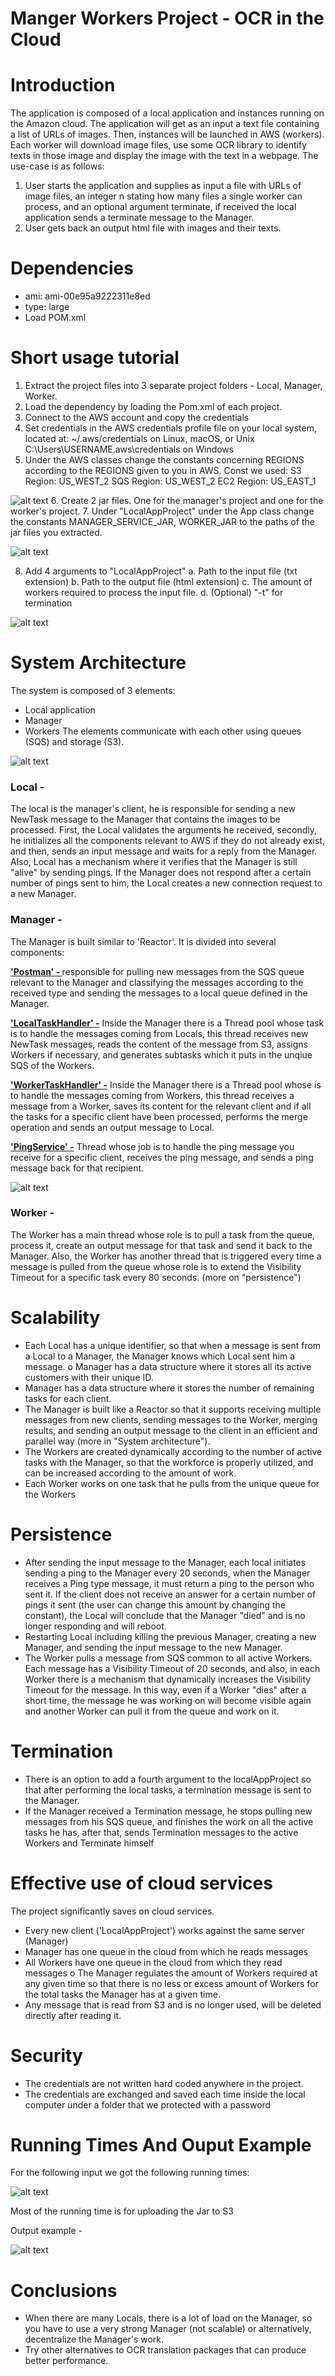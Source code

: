# Manger Workers Project - OCR in the Cloud

# Introduction
The application is composed of a local application and instances running on the Amazon cloud. The application will get as an input a text file containing a list of URLs of images. Then, instances will be launched in AWS (workers). Each worker will download image files, use some OCR library to identify texts in those image and display the image with the text in a webpage. The use-case is as follows:
  1. User starts the application and supplies as input a file with URLs of image files, an integer n stating how many files a single worker can process, and an optional argument terminate, if received the local application sends a terminate message to the Manager.
  2. User gets back an output html file with images and their texts.
  
# Dependencies
- ami: ami-00e95a9222311e8ed
- type: large
- Load POM.xml

# Short usage tutorial
1. Extract the project files into 3 separate project folders - Local, Manager, Worker.
2. Load the dependency by loading the Pom.xml of each project.
3. Connect to the AWS account and copy the credentials
4. Set credentials in the AWS credentials profile file on your local system,
located at:
~/.aws/credentials on Linux, macOS, or Unix C:\Users\USERNAME\.aws\credentials on Windows
5. Under the AWS classes change the constants concerning REGIONS according to the REGIONS given to you in AWS.
Const we used:
S3 Region: US_WEST_2
SQS Region: US_WEST_2
EC2 Region: US_EAST_1

![alt text](https://github.com/Gal-Fadlon/MangerWorkers/blob/main/Readme%20Images/AWS%20Details.png?raw=true)
6. Create 2 jar files. One for the manager's project and one for the worker's project.
7. Under "LocalAppProject" under the App class change the constants MANAGER_SERVICE_JAR, WORKER_JAR to the paths of the jar files you extracted.

![alt text](https://github.com/Gal-Fadlon/MangerWorkers/blob/main/Readme%20Images/Jars%20Path.png?raw=true)

8. Add 4 arguments to "LocalAppProject"
  a. Path to the input file (txt extension)
  b. Path to the output file (html extension)
  c. The amount of workers required to process the input file. d. (Optional) "-t" for termination

![alt text](https://github.com/Gal-Fadlon/MangerWorkers/blob/main/Readme%20Images/Input%20Arguments.png?raw=true)

# System Architecture
The system is composed of 3 elements:
- Local application
- Manager
- Workers
The elements communicate with each other using queues (SQS) and storage (S3).

![alt text](https://github.com/Gal-Fadlon/MangerWorkers/blob/main/Readme%20Images/Archi1.jpeg?raw=true)

<h3>Local -</h3>

The local is the manager's client, he is responsible for sending a new NewTask message to the Manager that contains the images to be processed. First, the Local validates the arguments he received, secondly, he initializes all the components relevant to AWS if they do not already exist, and then, sends an input message and waits for a reply from the Manager. Also, Local has a mechanism where it verifies that the Manager is still "alive" by sending pings. If the Manager does not respond after a certain number of pings sent to him, the Local creates a new connection request to a new Manager.

<h3>Manager -</h3>
The Manager is built similar to 'Reactor'. It is divided into several components: <br>

<b><u>'Postman' - </u></b>responsible for pulling new messages from the SQS queue relevant to the Manager and classifying the messages according to the received type and sending the messages to a local queue defined in the Manager.

<b><u>'LocalTaskHandler' -</u></b> Inside the Manager there is a Thread pool whose task is to handle the messages coming from Locals, this thread receives new NewTask messages, reads the content of the message from S3, assigns Workers if necessary, and generates subtasks which it puts in the unqiue SQS of the Workers.

<b><u>'WorkerTaskHandler' -</u></b> Inside the Manager there is a Thread pool whose is to handle the messages coming from Workers, this thread receives a message from a Worker, saves its content for the relevant client and if all the tasks for a specific client have been processed, performs the merge operation and sends an output message to Local.

<b><u>'PingService' -</u></b> Thread whose job is to handle the ping message you receive for a specific client, receives the ping message, and sends a ping message back for that recipient.

![alt text](https://github.com/Gal-Fadlon/MangerWorkers/blob/main/Readme%20Images/Archi2.jpeg?raw=true)

<h3>Worker - </h3>

The Worker has a main thread whose role is to pull a task from the queue,
process it, create an output message for that task and send it back to the Manager.
Also, the Worker has another thread that is triggered every time a message is pulled from the queue whose role is to extend the Visibility Timeout for a specific task every 80 seconds. (more on "persistence")

# Scalability
- Each Local has a unique identifier, so that when a message is sent from a Local to a Manager, the Manager knows which Local sent him a message. o Manager has a data structure where it stores all its active customers with their unique ID.
- Manager has a data structure where it stores the number of remaining tasks for each client.
- The Manager is built like a Reactor so that it supports receiving multiple messages from new clients, sending messages to the Worker, merging results, and sending an output message to the client in an efficient and parallel way (more in "System architecture").
- The Workers are created dynamically according to the number of active tasks with the Manager, so that the workforce is properly utilized, and can be increased according to the amount of work.
- Each Worker works on one task that he pulls from the unique queue for the Workers

# Persistence
- After sending the input message to the Manager, each local initiates sending a ping to the Manager every 20 seconds, when the Manager receives a Ping type message, it must return a ping to the person who sent it. If the client does not receive an answer for a certain number of pings it sent (the user can change this amount by changing the constant), the Local will conclude that the Manager "died" and is no longer responding and will reboot.
- Restarting Local including killing the previous Manager, creating a new Manager, and sending the input message to the new Manager.
- The Worker pulls a message from SQS common to all active Workers. Each message has a Visibility Timeout of 20 seconds, and also, in each Worker
there is a mechanism that dynamically increases the Visibility Timeout for the message. In this way, even if a Worker "dies" after a short time, the message he was working on will become visible again and another Worker can pull it from the queue and work on it.


# Termination
- There is an option to add a fourth argument to the localAppProject so that after performing the local tasks, a termination message is sent to the Manager.
- If the Manager received a Termination message, he stops pulling new messages from his SQS queue, and finishes the work on all the active tasks he has, after that, sends Termination messages to the active Workers and Terminate himself

# Effective use of cloud services
The project significantly saves on cloud services.<br>
- Every new client ('LocalAppProject') works against the same server
(Manager)
- Manager has one queue in the cloud from which he reads messages
- All Workers have one queue in the cloud from which they read messages o The Manager regulates the amount of Workers required at any given time so that there is no less or excess amount of Workers for the total tasks the Manager has at a given time.
- Any message that is read from S3 and is no longer used, will be deleted directly after reading it.

# Security
- The credentials are not written hard coded anywhere in the project.
- The credentials are exchanged and saved each time inside the local computer under a folder that we protected with a password

# Running Times And Ouput Example
For the following input we got the following running times:

![alt text](https://github.com/Gal-Fadlon/MangerWorkers/blob/main/Readme%20Images/Running%20Time.png?raw=true)

Most of the running time is for uploading the Jar to S3

Output example -

![alt text](https://github.com/Gal-Fadlon/MangerWorkers/blob/main/Readme%20Images/Result%20Example.png?raw=true)

# Conclusions
- When there are many Locals, there is a lot of load on the Manager, so you have to use a very strong Manager (not scalable) or alternatively, decentralize the Manager's work.
- Try other alternatives to OCR translation packages that can produce better performance.


